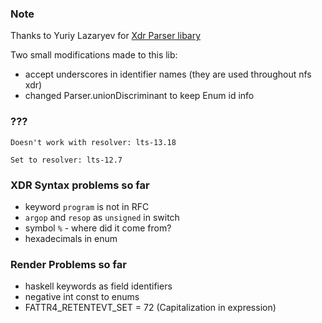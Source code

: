 ### Note

Thanks to Yuriy Lazaryev for
[Xdr Parser libary](https://github.com/Unisay/haskell-xdr-parser)

Two small modifications made to this lib:
- accept underscores in identifier names (they are used throughout nfs xdr)
- changed Parser.unionDiscriminant to keep Enum id info


### ???
	Doesn't work with resolver: lts-13.18

	Set to resolver: lts-12.7


### XDR Syntax problems so far
- keyword `program` is not in RFC
- `argop` and `resop` as `unsigned` in switch
- symbol `%` - where did it come from?
- hexadecimals in enum

### Render Problems so far
- haskell keywords as field identifiers
- negative int const to enums
- FATTR4_RETENTEVT_SET = 72 (Capitalization in expression)
